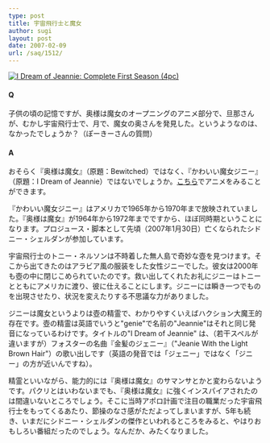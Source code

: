 ```yaml
---
type: post
title: 宇宙飛行士と魔女
author: sugi
layout: post
date: 2007-02-09
url: /saq/1512/
---
```

<a href="http://www.amazon.co.jp/exec/obidos/ASIN/B000E33VZ4/chezsugi-22/ref=nosim/" onclick="_gaq.push(['_trackEvent', 'outbound-article', 'http://www.amazon.co.jp/exec/obidos/ASIN/B000E33VZ4/chezsugi-22/ref=nosim/', '']);" name="amazletlink" target="_blank"><img src="http://i0.wp.com/ec2.images-amazon.com/images/I/51KC6WSMCVL._SL500_AA300_.jpg?w=660" alt="I Dream of Jeannie: Complete First Season (4pc)"  class="alignleft" data-recalc-dims="1" /></a>

#### Q

子供の頃の記憶ですが、奥様は魔女のオープニングのアニメ部分で、旦那さんが、むかし宇宙飛行士で、月で、魔女の奥さんを発見した。というようなのは、なかったでしょうか？（ぽーきーさんの質問）

#### A

おそらく『奥様は魔女』（原題：Bewitched）ではなく、『かわいい魔女ジニー』（原題：I Dream of Jeannie）ではないでしょうか。<a href="http://www.idreamofjeannie.com/" onclick="_gaq.push(['_trackEvent', 'outbound-article', 'http://www.idreamofjeannie.com/', 'こちら']);" >こちら</a>でアニメをみることができます。

『かわいい魔女ジニー』はアメリカで1965年から1970年まで放映されていました。『奥様は魔女』が1964年から1972年までですから、ほぼ同時期ということになります。プロジュース・脚本として先頃（2007年1月30日）亡くなられたシドニー・シェルダンが参加しています。

宇宙飛行士のトニー・ネルソンは不時着した無人島で奇妙な壺を見つけます。そこから出てきたのはアラビア風の服装をした女性ジニーでした。彼女は2000年も壺の中に閉じこめられていたのです。救い出してくれたお礼にジニーはトニーとともにアメリカに渡り、彼に仕えることにします。ジニーには瞬き一つでものを出現させたり、状況を変えたりする不思議な力がありました。

ジニーは魔女というよりは壺の精霊で、わかりやすくいえばハクション大魔王的存在です。壺の精霊は英語でいうと"genie"で名前の"Jeannie"はそれと同じ発音になっているわけです。タイトルの"I Dream of Jeannie" は、（若干スペルが違いますが）フォスターの名曲『金髪のジェニー』（"Jeanie With the Light Brown Hair"）の歌い出しです（英語の発音では「ジェニー」ではなく「ジニー」の方が近いんですね）。

精霊といいながら、能力的には『奥様は魔女』のサマンサとかと変わらないようです。パクリとはいわないまでも、『奥様は魔女』に強くインスパイアされたのは間違いないところでしょう。そこに当時アポロ計画で注目の職業だった宇宙飛行士をもってくるあたり、節操のなさ感がただよってしまいますが、5年も続き、いまだにシドニー・シェルダンの傑作といわれるところをみると、やはりおもしろい番組だったのでしょう。なんだか、みたくなりました。

